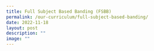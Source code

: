 ```yaml
---
title: Full Subject Based Banding (FSBB)
permalink: /our-curriculum/full-subject-based-banding/
date: 2022-11-18
layout: post
description: ""
image: ""
---
```

